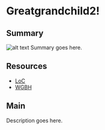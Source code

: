 # Greatgrandchild2!

## Summary

![alt text](http://example.org/image)
Summary goes here.

## Resources

- [LoC](http://loc.gov)
- [WGBH](http://wgbh.org)

## Main

Description goes here.
